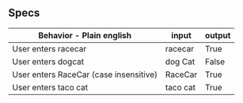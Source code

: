 ## Specs

| Behavior - Plain english                | input    | output |
|-----------------------------------------|----------|--------|
| User enters racecar                     | racecar  | True   |
| User enters dogcat                      | dog Cat  | False  |
| User enters RaceCar (case insensitive)  | RaceCar  | True   |
| User enters taco cat                    | taco cat | True   |
